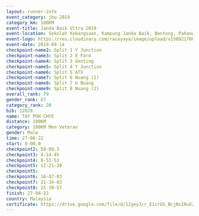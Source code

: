 ```yaml
---
layout: runner-info 
event_category: jbu-2019 
category_km: 100KM 
event-title: Janda Baik Ultra 2019
event-location: Sekolah Kebangsaan, Kampung Janda Baik, Bentong, Pahang, Malaysia 
event-logo: https://res.cloudinary.com/raceyaya/image/upload/v1569217009/logo/janda-baik_vch1pc.jpg 
event-date: 2019-09-14 
checkpoint-name2: Split 1 Y Junction 
checkpoint-name3: Split 2 E Farm 
checkpoint-name4: Split 3 Genting 
checkpoint-name5: Split 4 Y Junction 
checkpoint-name6: Split 5 ATV 
checkpoint-name7: Split 6 Nuang (1) 
checkpoint-name8: Split 7 G Nuang 
checkpoint-name9: Split 8 Nuang (2) 
overall_rank: 79
gender_rank: 67
category_rank: 28
bib: 12028
name: TAY POH CHYE
distance: 100KM
category: 100KM Men Veteran
gender: Male
time: 27-08-22
start: 0-00.0
checkpoint2: 58-09.3
checkpoint3: 4-14-45
checkpoint4: 8-51-53
checkpoint5: 12-21-38
checkpoint5: 
checkpoint6: 16-47-03
checkpoint7: 21-34-03
checkpoint8: 25-38-57
finish: 27-08-22
country: Malaysia
certificate: https://drive.google.com/file/d/12geyJcr_E1crUS_BcjNsIRuXZWNWg_kt/view?usp=sharing
---
```

